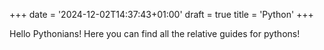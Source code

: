 +++
date = '2024-12-02T14:37:43+01:00'
draft = true
title = 'Python'
+++

Hello Pythonians! Here you can find all the relative guides for pythons!

